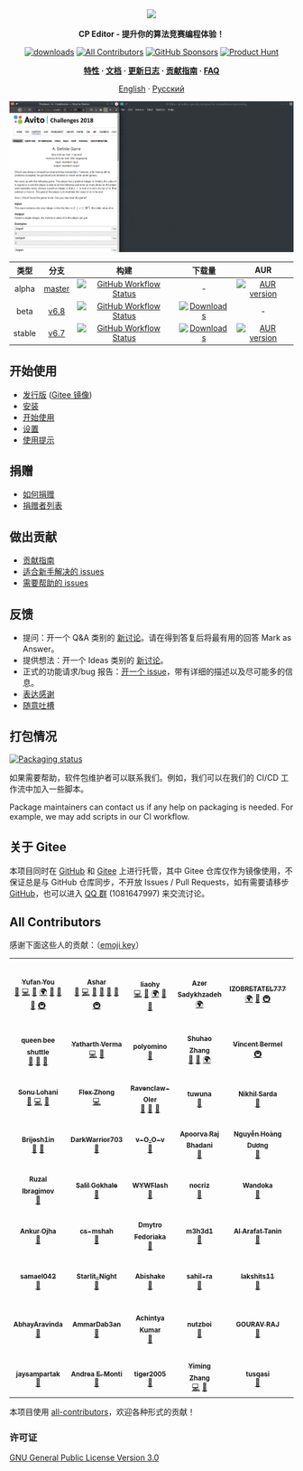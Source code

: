 <div align="center">

<img src=assets/icon.ico width="128">

**CP Editor - 提升你的算法竞赛编程体验！**

[![downloads](https://img.shields.io/github/downloads/cpeditor/cpeditor/total?style=for-the-badge)](https://github.com/cpeditor/cpeditor/releases)
[![All Contributors](https://img.shields.io/github/all-contributors/cpeditor/cpeditor?style=for-the-badge)](#all-contributors)
[![GitHub Sponsors](https://img.shields.io/github/sponsors/cpeditor?style=for-the-badge)](https://github.com/sponsors/cpeditor)
<a href="https://www.producthunt.com/posts/cp-editor" target="_blank"><img src="https://api.producthunt.com/widgets/embed-image/v1/featured.svg?post_id=283643&theme=dark" alt="Product Hunt" height="28"/></a>

**[特性](https://cpeditor.org/zh) · [文档](https://cpeditor.org/zh/docs) · [更新日志](CHANGELOG.md) · [贡献指南](CONTRIBUTING_zh-CN.md) · [FAQ](https://cpeditor.org/zh/docs/faq/)**

[English](README.md) · [Русский](README_ru-RU.md)

![demo](assets/demo.gif)

|  类型  |                            分支                            |                                                                                                        构建                                                                                                        |                                                                     下载量                                                                     |                                                         AUR                                                         |
| :----: | :--------------------------------------------------------: | :----------------------------------------------------------------------------------------------------------------------------------------------------------------------------------------------------------------: | :--------------------------------------------------------------------------------------------------------------------------------------------: | :-----------------------------------------------------------------------------------------------------------------: |
| alpha  | [master](https://github.com/cpeditor/cpeditor/tree/master) | [![GitHub Workflow Status](https://github.com/cpeditor/cpeditor/workflows/CI:%20Build%20Test/badge.svg?branch=master&event=push)](https://github.com/cpeditor/cpeditor/actions?query=event%3Apush+branch%3Amaster) |                                                                       -                                                                        | [![AUR version](https://img.shields.io/aur/version/cpeditor-git)](https://aur.archlinux.org/packages/cpeditor-git/) |
|  beta  |   [v6.8](https://github.com/cpeditor/cpeditor/tree/v6.8)   |   [![GitHub Workflow Status](https://github.com/cpeditor/cpeditor/workflows/CI:%20Build%20Test/badge.svg?branch=v6.8&event=push)](https://github.com/cpeditor/cpeditor/actions?query=event%3Apush+branch%3Av6.8)   | [![Downloads](https://img.shields.io/github/downloads/cpeditor/cpeditor/6.8.1/total)](https://github.com/cpeditor/cpeditor/releases/tag/6.8.1) |                                                          -                                                          |
| stable |   [v6.7](https://github.com/cpeditor/cpeditor/tree/v6.7)   |   [![GitHub Workflow Status](https://github.com/cpeditor/cpeditor/workflows/CI:%20Build%20Test/badge.svg?branch=v6.7&event=push)](https://github.com/cpeditor/cpeditor/actions?query=event%3Apush+branch%3Av6.7)   | [![Downloads](https://img.shields.io/github/downloads/cpeditor/cpeditor/6.7.2/total)](https://github.com/cpeditor/cpeditor/releases/tag/6.7.2) |     [![AUR version](https://img.shields.io/aur/version/cpeditor)](https://aur.archlinux.org/packages/cpeditor/)     |

</div>

## 开始使用

-   [发行版](https://github.com/cpeditor/cpeditor/releases) ([Gitee 镜像](https://gitee.com/ouuan/cpeditor/releases))
-   [安装](https://cpeditor.org/zh/docs/installation/)
-   [开始使用](https://cpeditor.org/zh/docs/setup/)
-   [设置](https://cpeditor.org/zh/docs/preferences)
-   [使用提示](https://cpeditor.org/zh/docs/tips/)

## 捐赠

-   [如何捐赠](DONATE_zh-CN.md)
-   [捐赠者列表](DONORS.md)

## 做出贡献

-   [贡献指南](CONTRIBUTING_zh-CN.md)
-   [适合新手解决的 issues](https://github.com/cpeditor/cpeditor/issues?q=is%3Aissue+is%3Aopen+label%3A%22good+first+issue%22)
-   [需要帮助的 issues](https://github.com/cpeditor/cpeditor/issues?q=is%3Aissue+is%3Aopen+label%3A%22help+wanted%22)

## 反馈

-   提问：开一个 Q&A 类别的 [新讨论](https://github.com/cpeditor/cpeditor/discussions/new)。请在得到答复后将最有用的回答 Mark as Answer。
-   提供想法：开一个 Ideas 类别的 [新讨论](https://github.com/cpeditor/cpeditor/discussions/new)。
-   正式的功能请求/bug 报告：[开一个 issue](https://github.com/cpeditor/cpeditor/issues/new/choose)，带有详细的描述以及尽可能多的信息。
-   [表达感谢](https://github.com/cpeditor/cpeditor/discussions/755)
-   [随意吐槽](https://github.com/cpeditor/cpeditor/discussions/760)

## 打包情况

[![Packaging status](https://repology.org/badge/vertical-allrepos/cpeditor.svg)](https://repology.org/project/cpeditor/versions)

如果需要帮助，软件包维护者可以联系我们。例如，我们可以在我们的 CI/CD 工作流中加入一些脚本。

Package maintainers can contact us if any help on packaging is needed. For example, we may add scripts in our CI workflow.

## 关于 Gitee

本项目同时在 [GitHub](https://github.com/cpeditor/cpeditor) 和 [Gitee](https://gitee.com/ouuan/cpeditor) 上进行托管，其中 Gitee 仓库仅作为镜像使用，不保证总是与 GitHub 仓库同步，不开放 Issues / Pull Requests，如有需要请移步 [GitHub](https://github.com/cpeditor/cpeditor)，也可以进入 [QQ 群](https://jq.qq.com/?_wv=1027&k=50eq8yF) (1081647997) 来交流讨论。

## All Contributors

感谢下面这些人的贡献：（[emoji key](https://allcontributors.org/docs/en/emoji-key)）

<!-- ALL-CONTRIBUTORS-LIST:START - Do not remove or modify this section -->
<!-- prettier-ignore-start -->
<!-- markdownlint-disable -->
<table>
  <tr>
    <td align="center">
      <a href="https://github.com/ouuan"><img src="https://avatars2.githubusercontent.com/u/30581822?v=4" width="100px;" alt=""/></a><br /><a href="https://github.com/ouuan"><sub><b>Yufan You</b></sub></a><br /><a href="#maintenance-ouuan" title="Maintenance">🚧</a> <a href="https://github.com/cpeditor/cpeditor/commits?author=ouuan" title="Code">💻</a> <a href="https://github.com/cpeditor/cpeditor/commits?author=ouuan" title="Documentation">📖</a> <a href="#translation-ouuan" title="Translation">🌍</a> <a href="#ideas-ouuan" title="Ideas, Planning, & Feedback">🤔</a> <a href="https://github.com/cpeditor/cpeditor/issues?q=author%3Aouuan" title="Bug reports">🐛</a> <a href="https://github.com/cpeditor/cpeditor/pulls?q=is%3Apr+reviewed-by%3Aouuan" title="Reviewed Pull Requests">👀</a> <a href="#infra-ouuan" title="Infrastructure (Hosting, Build-Tools, etc)">🚇</a>
    </td>
    <td align="center">
      <a href="https://github.com/coder3101"><img src="https://avatars2.githubusercontent.com/u/22212259?v=4" width="100px;" alt=""/></a><br /><a href="https://github.com/coder3101"><sub><b>Ashar</b></sub></a><br /><a href="#maintenance-coder3101" title="Maintenance">🚧</a> <a href="https://github.com/cpeditor/cpeditor/commits?author=coder3101" title="Code">💻</a> <a href="https://github.com/cpeditor/cpeditor/commits?author=coder3101" title="Documentation">📖</a> <a href="#ideas-coder3101" title="Ideas, Planning, & Feedback">🤔</a> <a href="https://github.com/cpeditor/cpeditor/issues?q=author%3Acoder3101" title="Bug reports">🐛</a> <a href="https://github.com/cpeditor/cpeditor/pulls?q=is%3Apr+reviewed-by%3Acoder3101" title="Reviewed Pull Requests">👀</a> <a href="#infra-coder3101" title="Infrastructure (Hosting, Build-Tools, etc)">🚇</a>
    </td>
    <td align="center">
      <a href="https://github.com/neko-para"><img src="https://avatars1.githubusercontent.com/u/26452623?v=4" width="100px;" alt=""/></a><br /><a href="https://github.com/neko-para"><sub><b>liaohy</b></sub></a><br /><a href="https://github.com/cpeditor/cpeditor/commits?author=neko-para" title="Code">💻</a> <a href="https://github.com/cpeditor/cpeditor/commits?author=neko-para" title="Documentation">📖</a> <a href="#translation-neko-para" title="Translation">🌍</a> <a href="#ideas-neko-para" title="Ideas, Planning, & Feedback">🤔</a> <a href="https://github.com/cpeditor/cpeditor/pulls?q=is%3Apr+reviewed-by%3Aneko-para" title="Reviewed Pull Requests">👀</a>
    </td>
    <td align="center">
      <a href="https://github.com/sadykhzadeh"><img src="https://avatars1.githubusercontent.com/u/51178055?v=4" width="100px;" alt=""/></a><br /><a href="http://sadykhzadeh.github.io"><sub><b>Azer Sadykhzadeh</b></sub></a><br /><a href="#translation-sadykhzadeh" title="Translation">🌍</a>
    </td>
    <td align="center">
      <a href="https://github.com/IZOBRETATEL777"><img src="https://avatars0.githubusercontent.com/u/32099652?v=4" width="100px;" alt=""/></a><br /><a href="http://izobretatelsoft.moy.su/"><sub><b>IZOBRETATEL777</b></sub></a><br /><a href="#translation-IZOBRETATEL777" title="Translation">🌍</a> <a href="https://github.com/cpeditor/cpeditor/pulls?q=is%3Apr+reviewed-by%3AIZOBRETATEL777" title="Reviewed Pull Requests">👀</a> <a href="#infra-IZOBRETATEL777" title="Infrastructure (Hosting, Build-Tools, etc)">🚇</a>
    </td>
    <td align="center">
      <a href="https://github.com/Razdeep"><img src="https://avatars2.githubusercontent.com/u/32531173?v=4" width="100px;" alt=""/></a><br /><a href="https://www.linkedin.com/in/razdeeproychowdhury"><sub><b>Rajdeep Roy Chowdhury</b></sub></a><br /><a href="https://github.com/cpeditor/cpeditor/commits?author=Razdeep" title="Code">💻</a> <a href="#ideas-Razdeep" title="Ideas, Planning, & Feedback">🤔</a> <a href="https://github.com/cpeditor/cpeditor/issues?q=author%3ARazdeep" title="Bug reports">🐛</a>
    </td>
  </tr>
  <tr>
    <td align="center">
      <a href="https://github.com/testitem"><img src="https://avatars3.githubusercontent.com/u/19212916?v=4" width="100px;" alt=""/></a><br /><a href="https://github.com/testitem"><sub><b>queen bee shuttle</b></sub></a><br /><a href="https://github.com/cpeditor/cpeditor/commits?author=testitem" title="Documentation">📖</a> <a href="#ideas-testitem" title="Ideas, Planning, & Feedback">🤔</a> <a href="https://github.com/cpeditor/cpeditor/issues?q=author%3Atestitem" title="Bug reports">🐛</a>
    </td>
    <td align="center">
      <a href="https://github.com/yatharth1706"><img src="https://avatars2.githubusercontent.com/u/32243289?v=4" width="100px;" alt=""/></a><br /><a href="https://yatharth1706.github.io/"><sub><b>Yatharth Verma</b></sub></a><br /><a href="https://github.com/cpeditor/cpeditor/commits?author=yatharth1706" title="Code">💻</a> <a href="https://github.com/cpeditor/cpeditor/issues?q=author%3Ayatharth1706" title="Bug reports">🐛</a>
    </td>
    <td align="center">
      <a href="https://github.com/polyomino-24"><img src="https://avatars0.githubusercontent.com/u/20138086?v=4" width="100px;" alt=""/></a><br /><a href="https://github.com/polyomino-24"><sub><b>polyomino</b></sub></a><br /><a href="https://github.com/cpeditor/cpeditor/commits?author=polyomino-24" title="Documentation">📖</a>
    </td>
    <td align="center">
      <a href="https://github.com/StudyingFather"><img src="https://avatars3.githubusercontent.com/u/23295419?v=4" width="100px;" alt=""/></a><br /><a href="https://studyingfather.com"><sub><b>Shuhao Zhang</b></sub></a><br /><a href="#ideas-StudyingFather" title="Ideas, Planning, & Feedback">🤔</a> <a href="https://github.com/cpeditor/cpeditor/pulls?q=is%3Apr+reviewed-by%3AStudyingFather" title="Reviewed Pull Requests">👀</a> <a href="#translation-StudyingFather" title="Translation">🌍</a>
    </td>
    <td align="center">
      <a href="https://github.com/palob"><img src="https://avatars2.githubusercontent.com/u/7050624?v=4" width="100px;" alt=""/></a><br /><a href="https://github.com/palob"><sub><b>Vincent Bermel</b></sub></a><br /><a href="#infra-palob" title="Infrastructure (Hosting, Build-Tools, etc)">🚇</a>
    </td>
    <td align="center">
      <a href="https://github.com/tb148"><img src="https://avatars1.githubusercontent.com/u/28220642?v=4" width="100px;" alt=""/></a><br /><a href="https://github.com/tb148"><sub><b>Tony Brown</b></sub></a><br /><a href="#ideas-tb148" title="Ideas, Planning, & Feedback">🤔</a> <a href="https://github.com/cpeditor/cpeditor/commits?author=tb148" title="Code">💻</a> <a href="https://github.com/cpeditor/cpeditor/commits?author=tb148" title="Documentation">📖</a>
    </td>
  </tr>
  <tr>
    <td align="center">
      <a href="https://github.com/sonulohani"><img src="https://avatars1.githubusercontent.com/u/2958681?v=4" width="100px;" alt=""/></a><br /><a href="https://github.com/sonulohani"><sub><b>Sonu Lohani</b></sub></a><br /><a href="https://github.com/cpeditor/cpeditor/issues?q=author%3Asonulohani" title="Bug reports">🐛</a> <a href="https://github.com/cpeditor/cpeditor/commits?author=sonulohani" title="Code">💻</a> <a href="#ideas-sonulohani" title="Ideas, Planning, & Feedback">🤔</a>
    </td>
    <td align="center">
      <a href="https://github.com/ChungZH"><img src="https://avatars0.githubusercontent.com/u/42088872?v=4" width="100px;" alt=""/></a><br /><a href="https://chungzh.cc/"><sub><b>Flex Zhong</b></sub></a><br /><a href="https://github.com/cpeditor/cpeditor/commits?author=ChungZH" title="Code">💻</a>
    </td>
    <td align="center">
      <a href="https://github.com/Ravenclaw-OIer"><img src="https://avatars2.githubusercontent.com/u/44526586?v=4" width="100px;" alt=""/></a><br /><a href="http://ravenclaw-oier.github.io"><sub><b>Ravenclaw-OIer</b></sub></a><br /><a href="#ideas-Ravenclaw-OIer" title="Ideas, Planning, & Feedback">🤔</a> <a href="https://github.com/cpeditor/cpeditor/issues?q=author%3ARavenclaw-OIer" title="Bug reports">🐛</a> <a href="https://github.com/cpeditor/cpeditor/commits?author=Ravenclaw-OIer" title="Documentation">📖</a>
    </td>
    <td align="center">
      <a href="https://github.com/tuwuna"><img src="https://avatars3.githubusercontent.com/u/56817415?v=4" width="100px;" alt=""/></a><br /><a href="https://github.com/tuwuna"><sub><b>tuwuna</b></sub></a><br /><a href="#ideas-tuwuna" title="Ideas, Planning, & Feedback">🤔</a>
    </td>
    <td align="center">
      <a href="https://github.com/nikhil-sarda"><img src="https://avatars1.githubusercontent.com/u/51774873?v=4" width="100px;" alt=""/></a><br /><a href="https://github.com/nikhil-sarda"><sub><b>Nikhil Sarda</b></sub></a><br /><a href="https://github.com/cpeditor/cpeditor/issues?q=author%3Anikhil-sarda" title="Bug reports">🐛</a>
    </td>
    <td align="center">
      <a href="https://github.com/Arthur-QQ"><img src="https://avatars0.githubusercontent.com/u/30394349?v=4" width="100px;" alt=""/></a><br /><a href="https://github.com/Arthur-QQ"><sub><b>Arthur-QQ</b></sub></a><br /><a href="#ideas-Arthur-QQ" title="Ideas, Planning, & Feedback">🤔</a> <a href="https://github.com/cpeditor/cpeditor/issues?q=author%3AArthur-QQ" title="Bug reports">🐛</a>
    </td>
  </tr>
  <tr>
    <td align="center">
      <a href="https://github.com/Brijesh1in"><img src="https://avatars3.githubusercontent.com/u/33791137?v=4" width="100px;" alt=""/></a><br /><a href="https://github.com/Brijesh1in"><sub><b>Brijesh1in</b></sub></a><br /><a href="#ideas-Brijesh1in" title="Ideas, Planning, & Feedback">🤔</a> <a href="https://github.com/cpeditor/cpeditor/issues?q=author%3ABrijesh1in" title="Bug reports">🐛</a>
    </td>
    <td align="center">
      <a href="https://github.com/DarkWarrior703"><img src="https://avatars0.githubusercontent.com/u/56077342?v=4" width="100px;" alt=""/></a><br /><a href="https://github.com/DarkWarrior703"><sub><b>DarkWarrior703</b></sub></a><br /><a href="#ideas-DarkWarrior703" title="Ideas, Planning, & Feedback">🤔</a>
    </td>
    <td align="center">
      <a href="https://github.com/1CH1GO"><img src="https://avatars2.githubusercontent.com/u/56096830?v=4" width="100px;" alt=""/></a><br /><a href="http://pavankumar31072000@gmail.com"><sub><b>v-O_O-v</b></sub></a><br /><a href="https://github.com/cpeditor/cpeditor/issues?q=author%3A1CH1GO" title="Bug reports">🐛</a>
    </td>
    <td align="center">
      <a href="https://github.com/ApoorvaRajBhadani"><img src="https://avatars1.githubusercontent.com/u/11313858?v=4" width="100px;" alt=""/></a><br /><a href="http://www.apoorvarajbhadani.blogspot.com"><sub><b>Apoorva Raj Bhadani</b></sub></a><br /><a href="https://github.com/cpeditor/cpeditor/issues?q=author%3AApoorvaRajBhadani" title="Bug reports">🐛</a>
    </td>
    <td align="center">
      <a href="https://github.com/Exile-2k4"><img src="https://avatars2.githubusercontent.com/u/40086604?v=4" width="100px;" alt=""/></a><br /><a href="https://github.com/Exile-2k4"><sub><b>Nguyễn Hoàng Dương</b></sub></a><br /><a href="#ideas-Exile-2k4" title="Ideas, Planning, & Feedback">🤔</a>
    </td>
    <td align="center">
      <a href="https://github.com/GoBigorGoHome"><img src="https://avatars3.githubusercontent.com/u/9896288?v=4" width="100px;" alt=""/></a><br /><a href="https://github.com/GoBigorGoHome"><sub><b>Pat</b></sub></a><br /><a href="#ideas-GoBigorGoHome" title="Ideas, Planning, & Feedback">🤔</a>
    </td>
  </tr>
  <tr>
    <td align="center">
      <a href="https://github.com/GoToCoding"><img src="https://avatars3.githubusercontent.com/u/16542586?v=4" width="100px;" alt=""/></a><br /><a href="https://github.com/GoToCoding"><sub><b>Ruzal Ibragimov</b></sub></a><br /><a href="https://github.com/cpeditor/cpeditor/issues?q=author%3AGoToCoding" title="Bug reports">🐛</a>
    </td>
    <td align="center">
      <a href="https://github.com/Salil03"><img src="https://avatars0.githubusercontent.com/u/32109637?v=4" width="100px;" alt=""/></a><br /><a href="https://salil03.github.io/"><sub><b>Salil Gokhale</b></sub></a><br /><a href="#ideas-Salil03" title="Ideas, Planning, & Feedback">🤔</a>
    </td>
    <td align="center">
      <a href="https://github.com/WYWFlash"><img src="https://avatars1.githubusercontent.com/u/42882043?v=4" width="100px;" alt=""/></a><br /><a href="https://github.com/WYWFlash"><sub><b>WYWFlash</b></sub></a><br /><a href="https://github.com/cpeditor/cpeditor/issues?q=author%3AWYWFlash" title="Bug reports">🐛</a>
    </td>
    <td align="center">
      <a href="https://github.com/WZKSDN"><img src="https://avatars1.githubusercontent.com/u/14256391?v=4" width="100px;" alt=""/></a><br /><a href="https://github.com/WZKSDN"><sub><b>nocriz</b></sub></a><br /><a href="https://github.com/cpeditor/cpeditor/issues?q=author%3AWZKSDN" title="Bug reports">🐛</a>
    </td>
    <td align="center">
      <a href="https://github.com/Wandoka"><img src="https://avatars2.githubusercontent.com/u/26433142?v=4" width="100px;" alt=""/></a><br /><a href="https://github.com/Wandoka"><sub><b>Wandoka</b></sub></a><br /><a href="#ideas-Wandoka" title="Ideas, Planning, & Feedback">🤔</a>
    </td>
    <td align="center">
      <a href="https://github.com/ahmfuad"><img src="https://avatars3.githubusercontent.com/u/42442668?v=4" width="100px;" alt=""/></a><br /><a href="http://www.agamiramra.com"><sub><b>A. H. M Fuad</b></sub></a><br /><a href="https://github.com/cpeditor/cpeditor/issues?q=author%3Aahmfuad" title="Bug reports">🐛</a>
    </td>
  </tr>
  <tr>
    <td align="center">
      <a href="https://github.com/ankur314"><img src="https://avatars2.githubusercontent.com/u/37039680?v=4" width="100px;" alt=""/></a><br /><a href="https://github.com/ankur314"><sub><b>Ankur Ojha</b></sub></a><br /><a href="#ideas-ankur314" title="Ideas, Planning, & Feedback">🤔</a>
    </td>
    <td align="center">
      <a href="https://github.com/cs-mshah"><img src="https://avatars1.githubusercontent.com/u/56499208?v=4" width="100px;" alt=""/></a><br /><a href="https://github.com/cs-mshah"><sub><b>cs-mshah</b></sub></a><br /><a href="#ideas-cs-mshah" title="Ideas, Planning, & Feedback">🤔</a>
    </td>
    <td align="center">
      <a href="https://github.com/fedimser"><img src="https://avatars3.githubusercontent.com/u/14271071?v=4" width="100px;" alt=""/></a><br /><a href="http://fedimser.github.io"><sub><b>Dmytro Fedoriaka</b></sub></a><br /><a href="https://github.com/cpeditor/cpeditor/issues?q=author%3Afedimser" title="Bug reports">🐛</a>
    </td>
    <td align="center">
      <a href="https://github.com/m3h3d1"><img src="https://avatars0.githubusercontent.com/u/39239695?v=4" width="100px;" alt=""/></a><br /><a href="https://github.com/m3h3d1"><sub><b>m3h3d1</b></sub></a><br /><a href="#ideas-m3h3d1" title="Ideas, Planning, & Feedback">🤔</a>
    </td>
    <td align="center">
      <a href="https://github.com/rng70"><img src="https://avatars2.githubusercontent.com/u/45529910?v=4" width="100px;" alt=""/></a><br /><a href="https://github.com/rng70"><sub><b>Al Arafat Tanin</b></sub></a><br /><a href="#ideas-rng70" title="Ideas, Planning, & Feedback">🤔</a>
    </td>
    <td align="center">
      <a href="https://github.com/s6059r"><img src="https://avatars0.githubusercontent.com/u/58967102?v=4" width="100px;" alt=""/></a><br /><a href="https://github.com/s6059r"><sub><b>Siddharth Singh</b></sub></a><br /><a href="#ideas-s6059r" title="Ideas, Planning, & Feedback">🤔</a>
    </td>
  </tr>
  <tr>
    <td align="center">
      <a href="https://github.com/samael042"><img src="https://avatars3.githubusercontent.com/u/44134245?v=4" width="100px;" alt=""/></a><br /><a href="https://github.com/samael042"><sub><b>samael042</b></sub></a><br /><a href="https://github.com/cpeditor/cpeditor/issues?q=author%3Asamael042" title="Bug reports">🐛</a>
    </td>
    <td align="center">
      <a href="https://github.com/2740365712"><img src="https://avatars0.githubusercontent.com/u/33799658?v=4" width="100px;" alt=""/></a><br /><a href="https://github.com/2740365712"><sub><b>Starlit_Night</b></sub></a><br /><a href="#ideas-2740365712" title="Ideas, Planning, & Feedback">🤔</a>
    </td>
    <td align="center">
      <a href="https://github.com/shakeabi"><img src="https://avatars2.githubusercontent.com/u/36559835?v=4" width="100px;" alt=""/></a><br /><a href="http://abishake.co"><sub><b>Abishake</b></sub></a><br /><a href="#ideas-shakeabi" title="Ideas, Planning, & Feedback">🤔</a>
    </td>
    <td align="center">
      <a href="https://github.com/sahil-ra"><img src="https://avatars0.githubusercontent.com/u/30044253?v=4" width="100px;" alt=""/></a><br /><a href="https://github.com/sahil-ra"><sub><b>sahil-ra</b></sub></a><br /><a href="#ideas-sahil-ra" title="Ideas, Planning, & Feedback">🤔</a>
    </td>
    <td align="center">
      <a href="https://github.com/lakshits11"><img src="https://avatars2.githubusercontent.com/u/54276661?v=4" width="100px;" alt=""/></a><br /><a href="https://github.com/lakshits11"><sub><b>lakshits11</b></sub></a><br /><a href="#ideas-lakshits11" title="Ideas, Planning, & Feedback">🤔</a>
    </td>
    <td align="center">
      <a href="https://github.com/sahilkhan03"><img src="https://avatars2.githubusercontent.com/u/45485428?v=4" width="100px;" alt=""/></a><br /><a href="http://sahilkhan.me"><sub><b>Md. Sahil Khan</b></sub></a><br /><a href="#ideas-sahilkhan03" title="Ideas, Planning, & Feedback">🤔</a>
    </td>
  </tr>
  <tr>
    <td align="center">
      <a href="https://github.com/AbhayAravinda"><img src="https://avatars1.githubusercontent.com/u/33093450?v=4" width="100px;" alt=""/></a><br /><a href="https://github.com/AbhayAravinda"><sub><b>AbhayAravinda</b></sub></a><br /><a href="https://github.com/cpeditor/cpeditor/issues?q=author%3AAbhayAravinda" title="Bug reports">🐛</a>
    </td>
    <td align="center">
      <a href="https://github.com/ammardab3an"><img src="https://avatars3.githubusercontent.com/u/40296428?v=4" width="100px;" alt=""/></a><br /><a href="https://github.com/ammardab3an"><sub><b>AmmarDab3an</b></sub></a><br /><a href="https://github.com/cpeditor/cpeditor/issues?q=author%3Aammardab3an" title="Bug reports">🐛</a>
    </td>
    <td align="center">
      <a href="https://github.com/AchintyaK20"><img src="https://avatars1.githubusercontent.com/u/56220374?v=4" width="100px;" alt=""/></a><br /><a href="https://github.com/AchintyaK20"><sub><b>Achintya Kumar</b></sub></a><br /><a href="https://github.com/cpeditor/cpeditor/issues?q=author%3AAchintyaK20" title="Bug reports">🐛</a>
    </td>
    <td align="center">
      <a href="https://github.com/nutzboi"><img src="https://avatars3.githubusercontent.com/u/31652809?v=4" width="100px;" alt=""/></a><br /><a href="https://github.com/nutzboi"><sub><b>nutzboi</b></sub></a><br /><a href="https://github.com/cpeditor/cpeditor/issues?q=author%3Anutzboi" title="Bug reports">🐛</a>
    </td>
    <td align="center">
      <a href="https://github.com/Gourav-raj"><img src="https://avatars1.githubusercontent.com/u/50336197?v=4" width="100px;" alt=""/></a><br /><a href="https://github.com/Gourav-raj"><sub><b>GOURAV RAJ</b></sub></a><br /><a href="#ideas-Gourav-raj" title="Ideas, Planning, & Feedback">🤔</a>
    </td>
    <td align="center">
      <a href="https://github.com/thebrave"><img src="https://avatars0.githubusercontent.com/u/2398126?v=4" width="100px;" alt=""/></a><br /><a href="https://github.com/thebrave"><sub><b>Jean Berniolles</b></sub></a><br /><a href="https://github.com/cpeditor/cpeditor/commits?author=thebrave" title="Code">💻</a>
    </td>
  </tr>
  <tr>
    <td align="center">
      <a href="https://github.com/jaysampartak"><img src="https://avatars2.githubusercontent.com/u/40232849?v=4" width="100px;" alt=""/></a><br /><a href="https://github.com/jaysampartak"><sub><b>jaysampartak</b></sub></a><br /><a href="https://github.com/cpeditor/cpeditor/issues?q=author%3Ajaysampartak" title="Bug reports">🐛</a>
    </td>
    <td align="center">
      <a href="https://github.com/andreaemonti"><img src="https://avatars3.githubusercontent.com/u/20700531?v=4" width="100px;" alt=""/></a><br /><a href="https://github.com/andreaemonti"><sub><b>Andrea E. Monti</b></sub></a><br /><a href="#ideas-andreaemonti" title="Ideas, Planning, & Feedback">🤔</a>
    </td>
    <td align="center">
      <a href="https://github.com/tiger2005"><img src="https://avatars.githubusercontent.com/u/41613797?v=4" width="100px;" alt=""/></a><br /><a href="https://github.com/tiger2005"><sub><b>tiger2005</b></sub></a><br /><a href="https://github.com/cpeditor/cpeditor/issues?q=author%3Atiger2005" title="Bug reports">🐛</a>
    </td>
    <td align="center">
      <a href="https://github.com/swift-zym"><img src="https://avatars.githubusercontent.com/u/61449077?v=4" width="100px;" alt=""/></a><br /><a href="https://183154.blog.luogu.org"><sub><b>Yiming Zhang</b></sub></a><br /><a href="https://github.com/cpeditor/cpeditor/commits?author=swift-zym" title="Code">💻</a> <a href="#design-swift-zym" title="Design">🎨</a>
    </td>
    <td align="center">
      <a href="https://github.com/tusqasi"><img src="https://avatars.githubusercontent.com/u/24749908?v=4" width="100px;" alt=""/></a><br /><a href="https://github.com/tusqasi"><sub><b>tusqasi</b></sub></a><br /><a href="https://github.com/cpeditor/cpeditor/issues?q=author%3Atusqasi" title="Bug reports">🐛</a>
    </td>
  </tr>
</table>

<!-- markdownlint-restore -->
<!-- prettier-ignore-end -->

<!-- ALL-CONTRIBUTORS-LIST:END -->

本项目使用 [all-contributors](https://github.com/all-contributors/all-contributors)，欢迎各种形式的贡献！

### 许可证

[GNU General Public License Version 3.0](LICENSE)
